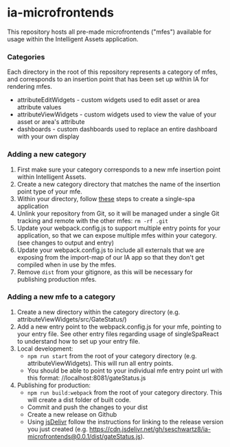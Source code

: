 # ia-microfrontends

This repository hosts all pre-made microfrontends ("mfes") available for usage within the Intelligent Assets application.

### Categories

Each directory in the root of this repository represents a category of mfes, and corresponds to an insertion point that has been set up within IA for rendering mfes.

- attributeEditWidgets - custom widgets used to edit asset or area attribute values
- attributeViewWidgets - custom widgets used to view the value of your asset or area's attribute
- dashboards - custom dashboards used to replace an entire dashboard with your own display

### Adding a new category

1. First make sure your category corresponds to a new mfe insertion point within Intelligent Assets.
2. Create a new category directory that matches the name of the insertion point type of your mfe.
3. Within your directory, follow [these](https://single-spa.js.org/docs/create-single-spa/) steps to create a single-spa application
4. Unlink your repository from Git, so it will be managed under a single Git tracking and remote with the other mfes: `rm -rf .git`
5. Update your webpack.config.js to support multiple entry points for your application, so that we can expose multiple mfes within your category. (see changes to output and entry)
6. Update your webpack.config.js to include all externals that we are exposing from the import-map of our IA app so that they don't get compiled when in use by the mfes.
7. Remove `dist` from your gitignore, as this will be necessary for publishing production mfes.

### Adding a new mfe to a category

1. Create a new directory within the category directory (e.g. attributeViewWidgets/src/GateStatus/)
2. Add a new entry point to the webpack.config.js for your mfe, pointing to your entry file. See other entry files regarding usage of singleSpaReact to understand how to set up your entry file.
3. Local development:
   - `npm run start` from the root of your category directory (e.g. attributeViewWidgets). This will run all entry points.
   - You should be able to point to your individual mfe entry point url with this format: //localhost:8081/gateStatus.js
4. Publishing for production:
   - `npm run build:webpack` from the root of your category directory. This will create a dist folder of built code.
   - Commit and push the changes to your dist
   - Create a new release on Github
   - Using [jsDelivr](https://www.jsdelivr.com/?docs=gh) follow the instructions for linking to the release version you just created (e.g. https://cdn.jsdelivr.net/gh/seschwartz8/ia-microfrontends@0.0.1/dist/gateStatus.js).
